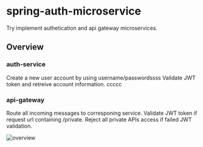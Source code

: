# spring-auth-microservice
Try implement authetication and api gateway microservices.

## Overview
### auth-service
Create a new user account by using username/passwordssss
Validate JWT token and retreive account information.
ccccc
### api-gateway
Route all incoming messages to corresponing service.
Validate JWT token if request url containing /private.
Reject all private APIs access if failed JWT validation. 

![overview](https://raw.githubusercontent.com/oraclebox/spring-auth-microservice/master/docs/overview.png)


